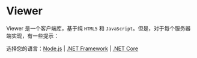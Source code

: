# Viewer

Viewer 是一个客户端库，基于纯 `HTML5` 和 `JavaScript`。但是，对于每个服务器端实现，有一些提示： 

选择您的语言：[Node.js](/zh-CN/viewer/3legged/nodejs) | [.NET Framework](/zh-CN/viewer/3legged/net) | [.NET Core](/zh-CN/viewer/3legged/netcore)